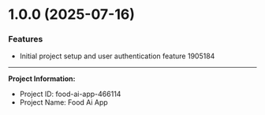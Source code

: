 # 1.0.0 (2025-07-16)


### Features

* Initial project setup and user authentication feature 1905184


---
**Project Information:**
- Project ID: food-ai-app-466114
- Project Name: Food Ai App